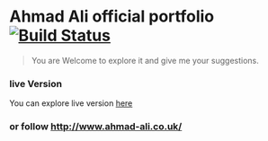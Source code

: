 # Ahmad Ali official portfolio  [![Build Status](https://travis-ci.org/aa947/portfolio.svg?branch=master)](https://travis-ci.org/aa947/portfolio)

> You are Welcome to explore it and give me your suggestions. 

### live Version
You can explore live version [here](http://ahmad-ali.co.uk) 

### or follow http://www.ahmad-ali.co.uk/

